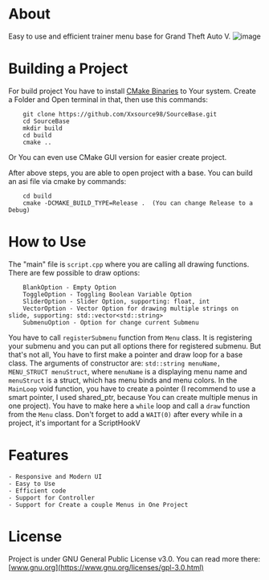# About
Easy to use and efficient trainer menu base for Grand Theft Auto V. 
![image](https://user-images.githubusercontent.com/36642285/103153771-316e2a00-4793-11eb-8450-5c98af361ad6.png)

# Building a Project
For build project You have to install [CMake Binaries](https://cmake.org/download/) to Your system. 
Create a Folder and Open terminal in that, then use this commands: 
```
    git clone https://github.com/Xxsource98/SourceBase.git
    cd SourceBase
    mkdir build
    cd build
    cmake ..
```
Or You can even use CMake GUI version for easier create project.

After above steps, you are able to open project with a base. You can build an asi file via cmake by commands:
```
    cd build
    cmake -DCMAKE_BUILD_TYPE=Release .  (You can change Release to a Debug)
```

# How to Use
The "main" file is `script.cpp` where you are calling all drawing functions. There are few possible to draw options: 
```
    BlankOption - Empty Option
    ToggleOption - Toggling Boolean Variable Option
    SliderOption - Slider Option, supporting: float, int
    VectorOption - Vector Option for drawing multiple strings on slide, supporting: std::vector<std::string>
    SubmenuOption - Option for change current Submenu
```
You have to call `registerSubmenu` function from `Menu` class. It is registering your submenu and you can put all options there for registered submenu.
But that's not all, You have to first make a pointer and draw loop for a base class. The arguments of constructor are: `std::string menuName, MENU_STRUCT menuStruct`, where `menuName` is a displaying menu name and `menuStruct` is a struct, which has menu binds and menu colors. In the `MainLoop` void function, you have to create a pointer (I recommend to use a smart pointer, I used shared_ptr, because You can create multiple menus in one project). You have to make here a `while` loop and call a `draw` function from the `Menu` class. Don't forget to add a `WAIT(0)` after every while in a project, it's important for a ScriptHookV


# Features
```
- Responsive and Modern UI
- Easy to Use
- Efficient code
- Support for Controller
- Support for Create a couple Menus in One Project
```

# License
Project is under GNU General Public License v3.0. You can read more there: [www.gnu.org](https://www.gnu.org/licenses/gpl-3.0.html)
